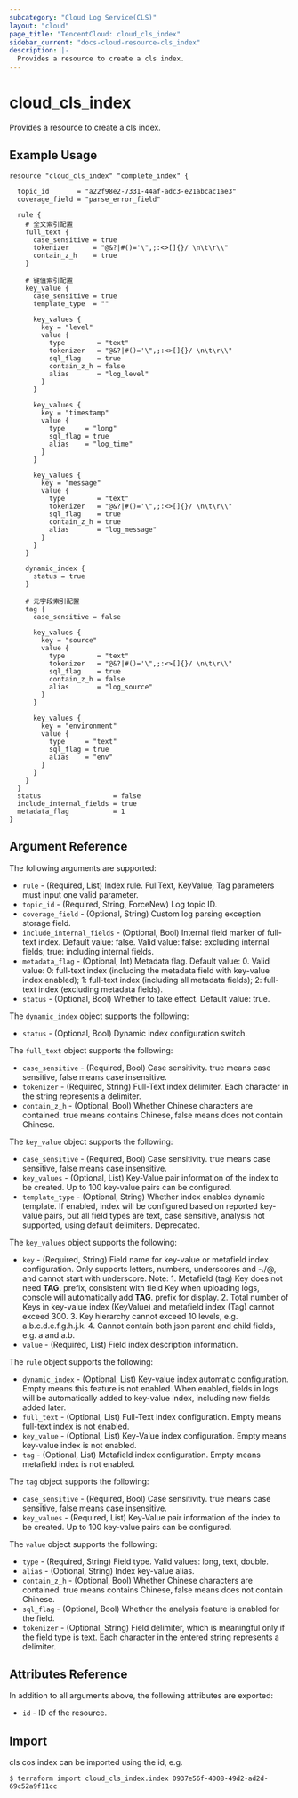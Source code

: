 ```yaml
---
subcategory: "Cloud Log Service(CLS)"
layout: "cloud"
page_title: "TencentCloud: cloud_cls_index"
sidebar_current: "docs-cloud-resource-cls_index"
description: |-
  Provides a resource to create a cls index.
---
```


# cloud_cls_index

Provides a resource to create a cls index.

## Example Usage

```hcl
resource "cloud_cls_index" "complete_index" {

  topic_id       = "a22f98e2-7331-44af-adc3-e21abcac1ae3"
  coverage_field = "parse_error_field"

  rule {
    # 全文索引配置
    full_text {
      case_sensitive = true
      tokenizer      = "@&?|#()='\",;:<>[]{}/ \n\t\r\\"
      contain_z_h    = true
    }

    # 键值索引配置
    key_value {
      case_sensitive = true
      template_type  = ""

      key_values {
        key = "level"
        value {
          type        = "text"
          tokenizer   = "@&?|#()='\",;:<>[]{}/ \n\t\r\\"
          sql_flag    = true
          contain_z_h = false
          alias       = "log_level"
        }
      }

      key_values {
        key = "timestamp"
        value {
          type     = "long"
          sql_flag = true
          alias    = "log_time"
        }
      }

      key_values {
        key = "message"
        value {
          type        = "text"
          tokenizer   = "@&?|#()='\",;:<>[]{}/ \n\t\r\\"
          sql_flag    = true
          contain_z_h = true
          alias       = "log_message"
        }
      }
    }

    dynamic_index {
      status = true
    }

    # 元字段索引配置
    tag {
      case_sensitive = false

      key_values {
        key = "source"
        value {
          type        = "text"
          tokenizer   = "@&?|#()='\",;:<>[]{}/ \n\t\r\\"
          sql_flag    = true
          contain_z_h = false
          alias       = "log_source"
        }
      }

      key_values {
        key = "environment"
        value {
          type     = "text"
          sql_flag = true
          alias    = "env"
        }
      }
    }
  }
  status                  = false
  include_internal_fields = true
  metadata_flag           = 1
}
```

## Argument Reference

The following arguments are supported:

* `rule` - (Required, List) Index rule. FullText, KeyValue, Tag parameters must input one valid parameter.
* `topic_id` - (Required, String, ForceNew) Log topic ID.
* `coverage_field` - (Optional, String) Custom log parsing exception storage field.
* `include_internal_fields` - (Optional, Bool) Internal field marker of full-text index. Default value: false. Valid value: false: excluding internal fields; true: including internal fields.
* `metadata_flag` - (Optional, Int) Metadata flag. Default value: 0. Valid value: 0: full-text index (including the metadata field with key-value index enabled); 1: full-text index (including all metadata fields); 2: full-text index (excluding metadata fields).
* `status` - (Optional, Bool) Whether to take effect. Default value: true.

The `dynamic_index` object supports the following:

* `status` - (Optional, Bool) Dynamic index configuration switch.

The `full_text` object supports the following:

* `case_sensitive` - (Required, Bool) Case sensitivity. true means case sensitive, false means case insensitive.
* `tokenizer` - (Required, String) Full-Text index delimiter. Each character in the string represents a delimiter.
* `contain_z_h` - (Optional, Bool) Whether Chinese characters are contained. true means contains Chinese, false means does not contain Chinese.

The `key_value` object supports the following:

* `case_sensitive` - (Required, Bool) Case sensitivity. true means case sensitive, false means case insensitive.
* `key_values` - (Optional, List) Key-Value pair information of the index to be created. Up to 100 key-value pairs can be configured.
* `template_type` - (Optional, String) Whether index enables dynamic template. If enabled, index will be configured based on reported key-value pairs, but all field types are text, case sensitive, analysis not supported, using default delimiters. Deprecated.

The `key_values` object supports the following:

* `key` - (Required, String) Field name for key-value or metafield index configuration. Only supports letters, numbers, underscores and -./@, and cannot start with underscore. Note: 1. Metafield (tag) Key does not need __TAG__. prefix, consistent with field Key when uploading logs, console will automatically add __TAG__. prefix for display. 2. Total number of Keys in key-value index (KeyValue) and metafield index (Tag) cannot exceed 300. 3. Key hierarchy cannot exceed 10 levels, e.g. a.b.c.d.e.f.g.h.j.k. 4. Cannot contain both json parent and child fields, e.g. a and a.b.
* `value` - (Required, List) Field index description information.

The `rule` object supports the following:

* `dynamic_index` - (Optional, List) Key-value index automatic configuration. Empty means this feature is not enabled. When enabled, fields in logs will be automatically added to key-value index, including new fields added later.
* `full_text` - (Optional, List) Full-Text index configuration. Empty means full-text index is not enabled.
* `key_value` - (Optional, List) Key-Value index configuration. Empty means key-value index is not enabled.
* `tag` - (Optional, List) Metafield index configuration. Empty means metafield index is not enabled.

The `tag` object supports the following:

* `case_sensitive` - (Required, Bool) Case sensitivity. true means case sensitive, false means case insensitive.
* `key_values` - (Required, List) Key-Value pair information of the index to be created. Up to 100 key-value pairs can be configured.

The `value` object supports the following:

* `type` - (Required, String) Field type. Valid values: long, text, double.
* `alias` - (Optional, String) Index key-value alias.
* `contain_z_h` - (Optional, Bool) Whether Chinese characters are contained. true means contains Chinese, false means does not contain Chinese.
* `sql_flag` - (Optional, Bool) Whether the analysis feature is enabled for the field.
* `tokenizer` - (Optional, String) Field delimiter, which is meaningful only if the field type is text. Each character in the entered string represents a delimiter.

## Attributes Reference

In addition to all arguments above, the following attributes are exported:

* `id` - ID of the resource.



## Import

cls cos index can be imported using the id, e.g.

```
$ terraform import cloud_cls_index.index 0937e56f-4008-49d2-ad2d-69c52a9f11cc
```

